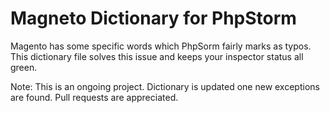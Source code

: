 Magneto Dictionary for PhpStorm
===========================

Magento has some specific words which PhpSorm fairly marks as typos. This dictionary file solves this issue and keeps your inspector status all green.

Note: This is an ongoing project. Dictionary is updated one new exceptions are found. Pull requests are appreciated.